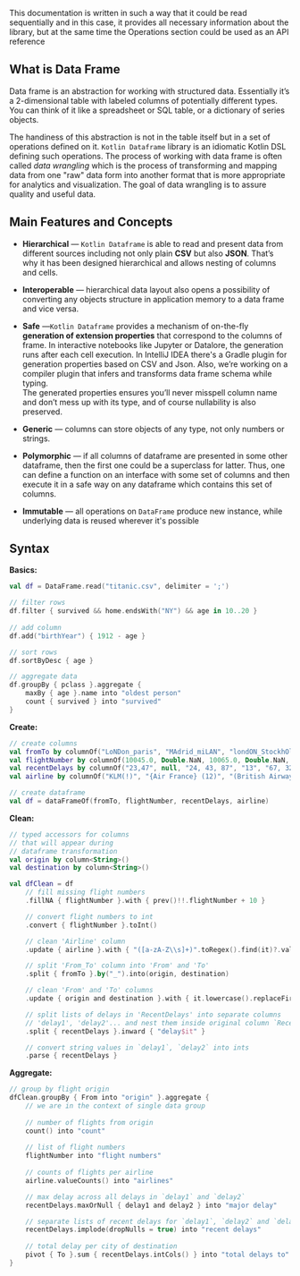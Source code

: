 [//]: # (title: Overview)
<show-structure depth="3"/>

<tip> 

This documentation is written in such a way that it could be read sequentially and in this case, it  provides all necessary information about the library, but at the same time the Operations section could be used as an API reference

</tip>

## What is Data Frame

Data frame is an abstraction for working with structured data. Essentially it’s a 2-dimensional table with labeled columns of potentially different types. You can think of it like a spreadsheet or SQL table, or a dictionary of series objects.

The handiness of this abstraction is not in the table itself but in a set of operations defined on it. `Kotlin Dataframe` library is an idiomatic Kotlin DSL defining such operations. The process of working with data frame is often called *data wrangling* which is the process of transforming and mapping data from one "raw" data form into another format that is more appropriate for analytics and visualization. The goal of data wrangling is to assure quality and useful data.

## Main Features and Concepts

* **Hierarchical** — `Kotlin Dataframe`  is able to read and present data from different sources including not only plain **CSV** but also **JSON**. That’s why it has been designed hierarchical and allows nesting of columns and cells.

* **Interoperable** — hierarchical data layout also opens a possibility of converting any objects structure in application memory to a data frame and vice versa.

* **Safe** —`Kotlin Dataframe` provides a mechanism of on-the-fly **generation of extension properties** that correspond to the columns of frame. In interactive notebooks like Jupyter or Datalore, the generation runs after each cell execution. In IntelliJ IDEA there's a Gradle plugin for generation properties based on CSV and Json. Also, we’re working on a compiler plugin that infers and transforms data frame schema while typing. <br /> The generated properties ensures you’ll never misspell column name and don’t mess up with its type, and of course nullability is also preserved.

* **Generic** — columns can store objects of any type, not only numbers or strings.

* **Polymorphic** — if all columns of dataframe are presented in some other dataframe, then the first one could be a superclass for latter. Thus, one can define a function on an interface with some set of columns and then execute it in a safe way on any dataframe which contains this set of columns.

* **Immutable** — all operations on `DataFrame` produce new instance, while underlying data is reused wherever it's possible

## Syntax

**Basics:**

```kotlin
val df = DataFrame.read("titanic.csv", delimiter = ';')
```

```kotlin
// filter rows
df.filter { survived && home.endsWith("NY") && age in 10..20 }
    
// add column
df.add("birthYear") { 1912 - age }

// sort rows
df.sortByDesc { age }

// aggregate data
df.groupBy { pclass }.aggregate {
    maxBy { age }.name into "oldest person"
    count { survived } into "survived"
}
```

**Create:**
```kotlin
// create columns
val fromTo by columnOf("LoNDon_paris", "MAdrid_miLAN", "londON_StockhOlm", "Budapest_PaRis", "Brussels_londOn")
val flightNumber by columnOf(10045.0, Double.NaN, 10065.0, Double.NaN, 10085.0)
val recentDelays by columnOf("23,47", null, "24, 43, 87", "13", "67, 32")
val airline by columnOf("KLM(!)", "{Air France} (12)", "(British Airways. )", "12. Air France", "'Swiss Air'")

// create dataframe
val df = dataFrameOf(fromTo, flightNumber, recentDelays, airline)
```

**Clean:**
```kotlin
// typed accessors for columns
// that will appear during 
// dataframe transformation
val origin by column<String>()
val destination by column<String>()

val dfClean = df
    // fill missing flight numbers
    .fillNA { flightNumber }.with { prev()!!.flightNumber + 10 }

    // convert flight numbers to int
    .convert { flightNumber }.toInt()

    // clean 'Airline' column
    .update { airline }.with { "([a-zA-Z\\s]+)".toRegex().find(it)?.value ?: "" }

    // split 'From_To' column into 'From' and 'To'
    .split { fromTo }.by("_").into(origin, destination)

    // clean 'From' and 'To' columns
    .update { origin and destination }.with { it.lowercase().replaceFirstChar(Char::uppercase) }

    // split lists of delays in 'RecentDelays' into separate columns 
    // 'delay1', 'delay2'... and nest them inside original column `RecentDelays`
    .split { recentDelays }.inward { "delay$it" }

    // convert string values in `delay1`, `delay2` into ints
    .parse { recentDelays }
```

**Aggregate:**
```kotlin
// group by flight origin
dfClean.groupBy { From into "origin" }.aggregate {
    // we are in the context of single data group
    
    // number of flights from origin
    count() into "count"
    
    // list of flight numbers
    flightNumber into "flight numbers"
    
    // counts of flights per airline
    airline.valueCounts() into "airlines"

    // max delay across all delays in `delay1` and `delay2`
    recentDelays.maxOrNull { delay1 and delay2 } into "major delay"

    // separate lists of recent delays for `delay1`, `delay2` and `delay3`
    recentDelays.implode(dropNulls = true) into "recent delays"
    
    // total delay per city of destination
    pivot { To }.sum { recentDelays.intCols() } into "total delays to"
}
```
